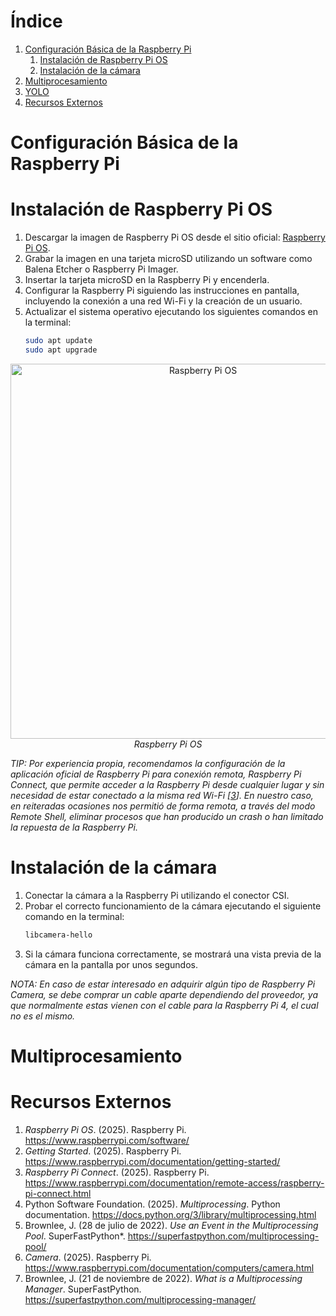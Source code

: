 <h1 id="indice">Índice</h1>

1. [Configuración Básica de la Raspberry Pi](#configuracion-basica-de-la-raspberry-pi)
   1. [Instalación de Raspberry Pi OS](#instalacion-de-raspberry-pi-os) 
   2. [Instalación de la cámara](#instalacion-de-la-camara)
2. [Multiprocesamiento](#multiprocesamiento)
3. [YOLO](yolo/README.md)
4. [Recursos Externos](#recursos-externos)

<h1 id="configuracion-basica-de-la-raspberry-pi">Configuración Básica de la Raspberry Pi</h1>

<h1 id="instalacion-de-raspberry-pi-os">Instalación de Raspberry Pi OS</h1>

1. Descargar la imagen de Raspberry Pi OS desde el sitio oficial: [Raspberry Pi OS](https://www.raspberrypi.com/software/).
2. Grabar la imagen en una tarjeta microSD utilizando un software como Balena Etcher o Raspberry Pi Imager.
3. Insertar la tarjeta microSD en la Raspberry Pi y encenderla.
4. Configurar la Raspberry Pi siguiendo las instrucciones en pantalla, incluyendo la conexión a una red Wi-Fi y la creación de un usuario.
5. Actualizar el sistema operativo ejecutando los siguientes comandos en la terminal:
   ```bash
   sudo apt update
   sudo apt upgrade
   ```
   
<p align="center">
    <img src="https://www.raspberrypi.com/documentation/computers/images/imager/welcome.png?hash=a351c2ba01f30809c2921de09be67683" alt="Raspberry Pi OS" width="600">
    <br>
    <i>Raspberry Pi OS</i>
</p>

*TIP: Por experiencia propia, recomendamos la configuración de la aplicación oficial de Raspberry Pi para conexión remota, Raspberry Pi Connect, que permite acceder a la Raspberry Pi desde cualquier lugar y sin necesidad de estar conectado a la misma red Wi-Fi [[3](#raspberry-pi-connect)]. En nuestro caso, en reiteradas ocasiones nos permitió de forma remota, a través del modo Remote Shell, eliminar procesos que han producido un crash o han limitado la repuesta de la Raspberry Pi.* 

<h1 id="instalacion-de-la-camara">Instalación de la cámara</h1>

1. Conectar la cámara a la Raspberry Pi utilizando el conector CSI.
2. Probar el correcto funcionamiento de la cámara ejecutando el siguiente comando en la terminal:
   ```bash
   libcamera-hello
   ```
3. Si la cámara funciona correctamente, se mostrará una vista previa de la cámara en la pantalla por unos segundos.

*NOTA: En caso de estar interesado en adquirir algún tipo de Raspberry Pi Camera, se debe comprar un cable aparte dependiendo del proveedor, ya que normalmente estas vienen con el cable para la Raspberry Pi 4, el cual no es el mismo.*

<h1 id="multiprocesamiento">Multiprocesamiento</h1>

<h1 id="recursos-externos">Recursos Externos</h1>

1. *Raspberry Pi OS*. (2025). Raspberry Pi. <a id="raspberry-pi-os">https://www.raspberrypi.com/software/</a>
2. *Getting Started*. (2025). Raspberry Pi. <a id="getting-started">https://www.raspberrypi.com/documentation/getting-started/</a>
3. *Raspberry Pi Connect*. (2025). Raspberry Pi. <a id="raspberry-pi-connect">https://www.raspberrypi.com/documentation/remote-access/raspberry-pi-connect.html</a>
4. Python Software Foundation. (2025). *Multiprocessing*. Python documentation. <a id="multiprocessing">https://docs.python.org/3/library/multiprocessing.html</a>
5. Brownlee, J. (28 de julio de 2022). *Use an Event in the Multiprocessing Pool*. SuperFastPython*. <a id="multiprocessing-pool">https://superfastpython.com/multiprocessing-pool/</a>
6. *Camera*. (2025). Raspberry Pi. <a id="camera">https://www.raspberrypi.com/documentation/computers/camera.html</a>
7. Brownlee, J. (21 de noviembre de 2022). *What is a Multiprocessing Manager*. SuperFastPython. <a id="multiprocessing-manager">https://superfastpython.com/multiprocessing-manager/</a>